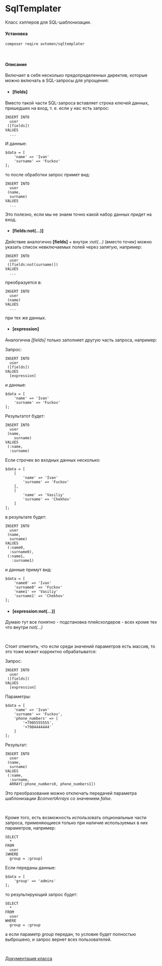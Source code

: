 # SqlTemplater

Класс хэлперов для SQL-шаблонизации.

#### Установка

``
composer reqire avtomon/sqltemplater
``

<br>

#### Описание

Включает в себя несколько предопределенных директив, которые можно включать в SQL-запросы для упрощения:

- #### [fields]
 
Вместо такой части SQL-запроса вставляет строка ключей данных, пришедших на вход, т. е. если у нас есть запрос:

```
INSERT INTO
  user
 ([fields])
VALUES 
  ...
``` 

И данные:

```
$data = [
    'name' => 'Ivan'
    'surname' => 'Fuckov'
];
```

то после обработки запрос примет вид:

```
INSERT INTO
  user
 (name, 
  surname)
VALUES 
  ...
``` 

Это полезно, если мы не знаем точно какой набор данных придет на вход.

- #### [fields:not(...)]

Действие аналогично <b>[fields]</b> + внутри <i>:not(...)</i> (вместо точек) можно указать список невключаемых полей через запятую, например:

```
INSERT INTO
  user
 ([fields:not(surname)])
VALUES 
  ...
``` 

преобразуется в:

```
INSERT INTO
  user
 (name)
VALUES 
  ...
``` 

при тех же данных.

- #### \[expression]

Аналогична <i>[fields]</i> только заполняет другую часть запроса, например:

Запрос:

```
INSERT INTO
  user
 ([fields])
VALUES 
  [expression]
``` 

и данные:

```
$data = [
    'name' => 'Ivan'
    'surname' => 'Fuckov'
];
```

Результатот будет:

```
INSERT INTO
  user
 (name, 
    surname)
VALUES 
 (:name,
  :surname)
``` 

Если строчек во входных данных несколько:

```
$data = [
    [
        'name' => 'Ivan'
        'surname' => 'Fuckov'
    ],
    [
        'name' => 'Vasiliy'
        'surname' => 'Chekhov'
    ]
];
```

в результате будет:

```
INSERT INTO
  user
 (name, 
  surname)
VALUES 
 (:name0,
  :surname0),
 (:name1,
   :surname1)
``` 

и данные примут вид:

```
$data = [
    'name0' => 'Ivan'
    'surname0' => 'Fuckov'
    'name1' => 'Vasiliy'
    'surname1' => 'Chekhov'
];
```

- #### [expression:not(...)]

Думаю тут все понятно - подстановка плейсхолдеров - всех кроме тех что внутри <i>not(...)</i>

<br>

Стоит отметить, что если среди значений параметров есть массив, то это тоже может корректно обрабатыватся:

Запрос:

```
INSERT INTO
  user
 ([fields])
VALUES 
  [expression]
``` 

Параметры:

```
$data = [
    'name' => 'Ivan'
    'surname' => 'Fuckov',
    'phone_numbers' => [
        '+7905555555',
        '+7904444444'
    ]
];
```

Результат:

```
INSERT INTO
  user
 (name, 
  surname)
VALUES 
 (:name,
  :surname,
  ARRAY[:phone_numbers0, phone_numbers1])
``` 

Это преобразование можно отключать передачей параметра шаблонизации <i>$convertArrays</i> со значением <i>false</i>.

<br>

Кроме того, есть возможность использовать опциональные части запроса, применяющиеся только при наличие используемых в них параметров, например:

```
SELECT
  *
FROM
  user
[WHERE 
  group = :group]
```

Если переданы данные:

```
$data = [
    'group' => 'admins'
];
```

то результирующий запрос будет:

```
SELECT
  *
FROM
  user
WHERE 
  group = :group
```

а если параметр <i>group</i> передан, то условие будет полностью выброшено, и запрос вернет всех пользователей.

<br>

[Документация класса](docs_ru)
